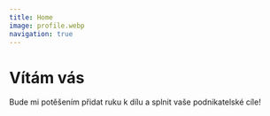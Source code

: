 ```yaml
---
title: Home
image: profile.webp
navigation: true
---
```


# Vítám vás

Bude mi potěšením přidat ruku k dílu a splnit vaše podnikatelské cíle!

